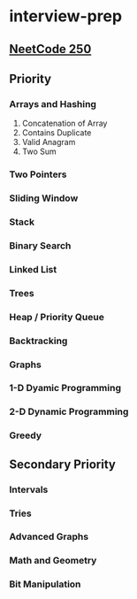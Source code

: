 # interview-prep
## [NeetCode 250](https://neetcode.io/practice)

## Priority 
### Arrays and Hashing 
1. Concatenation of Array 
2. Contains Duplicate 
3. Valid Anagram 
4. Two Sum 

### Two Pointers 
### Sliding Window 
### Stack 
### Binary Search 
### Linked List 
### Trees 
### Heap / Priority Queue 
### Backtracking 
### Graphs 
### 1-D Dyamic Programming 
### 2-D Dynamic Programming 
### Greedy 


## Secondary Priority 
### Intervals 
### Tries 
### Advanced Graphs 
### Math and Geometry 
### Bit Manipulation 
